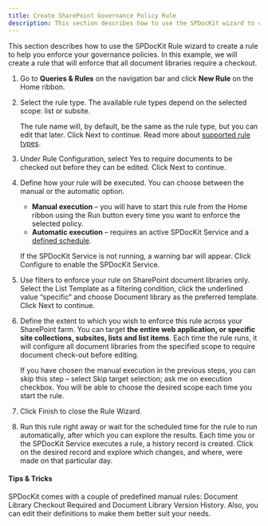 ```yaml
---
title: Create SharePoint Governance Policy Rule
description: This section describes how to use the SPDocKit wizard to create a rule to help you enforce your governance policies. 
---
```

This section describes how to use the SPDocKit Rule wizard to create a rule to help you enforce your governance policies. In this example, we will create a rule that will enforce that all document libraries require a checkout.

1. Go to __Queries & Rules__ on the navigation bar and click __New Rule__ on the Home ribbon.

1. Select the rule type. The available rule types depend on the selected scope: list or subsite.

   The rule name will, by default, be the same as the rule type, but you can edit that later. Click Next to continue. Read more about [supported rule types](#internal/get-to-know-spdockit/queries-and-rules-screen).

1. Under Rule Configuration, select Yes to require documents to be checked out before they can be edited. Click Next to continue.

1. Define how your rule will be executed. You can choose between the manual or the automatic option.
   * __Manual execution__ – you will have to start this rule from the Home ribbon using the Run button every time you want to enforce the selected policy.
   * __Automatic execution__ – requires an active SPDocKit Service and a [defined schedule](#internal/get-to-know-spdockit/queries-and-rules-screen).

   If the SPDocKit Service is not running, a warning bar will appear. Click Configure to enable the SPDocKit Service.

1. Use filters to enforce your rule on SharePoint document libraries only. Select the List Template as a filtering condition, click the underlined value “specific” and choose Document library as the preferred template. Click Next to continue.

1. Define the extent to which you wish to enforce this rule across your SharePoint farm. You can target __the entire web application, or specific site collections, subsites, lists and list items__. Each time the rule runs, it will configure all document libraries from the specified scope to require document check-out before editing.

   If you have chosen the manual execution in the previous steps, you can skip this step – select Skip target selection; ask me on execution checkbox. You will be able to choose the desired scope each time you start the rule.

1. Click Finish to close the Rule Wizard.

1. Run this rule right away or wait for the scheduled time for the rule to run automatically, after which you can explore the results. Each time you or the SPDocKit Service executes a rule, a history record is created. Click on the desired record and explore which changes, and where, were made on that particular day.


#### Tips & Tricks

SPDocKit comes with a couple of predefined manual rules: Document Library Checkout Required and Document Library Version History. Also, you can edit their definitions to make them better suit your needs.